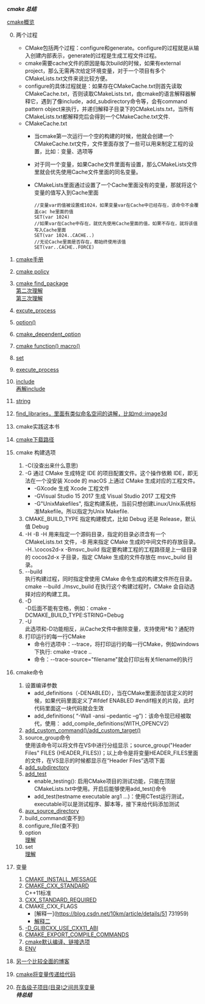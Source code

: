 ___cmake 总结___

[cmake概览](./pictures/1.jpg "cmake概览")   

0.  两个过程    
    +  CMake包括两个过程：configure和generate。configure的过程就是从输入创建内部表示，generate的过程是生成工程文件过程。    
    +  cmake需要cache文件的原因是每次build的时候，如果有external project，那么无需再次给定环境变量，对于一个项目有多个CMakeLists.txt文件来说比较方便。    
    +  configure的具体过程就是：如果存在CMakeCache.txt则首先读取CMakeCache.txt，否则读取CMakeLists.txt，由cmake的语言解释器解释它，遇到了像include，add_subdirectory命令等，会有command pattern object来执行，并递归解释子目录下的CMakeLists.txt，当所有CMakeLists.txt都解释完后会得到一个CMakeCache.txt文件.     
    +  CMakeCache.txt   
       +  当cmake第一次运行一个空的构建的时候，他就会创建一个CMakeCache.txt文件，文件里面存放了一些可以用来制定工程的设置，比如：变量、选项等
       +  对于同一个变量，如果Cache文件里面有设置，那么CMakeLists文件里就会优先使用Cache文件里面的同名变量。
       +  CMakeLists里面通过设置了一个Cache里面没有的变量，那就将这个变量的值写入到Cache里面
        
          ```
          //变量var的值被设置成1024，如果变量var在Cache中已经存在，该命令不会覆盖cac he里面的值
          SET(var 1024)
          //如果var在Cache中存在，就优先使用Cache里面的值，如果不存在，就将该值写入Cache里面
          SET(var 1024..CACHE..)
          //无论Cache里面是否存在，都始终使用该值
          SET(var..CACHE..FORCE)
          ```

1.  [cmake手册](https://www.cnblogs.com/coderfenghc/tag/cmake/)
  1.  [cmake policy](https://www.cnblogs.com/hustdc/p/6644002.html)   
  2.  [cmake find\_package](https://www.jianshu.com/p/39fc5e548310)   
      [第二次理解](https://blog.csdn.net/dbzhang800/article/details/6329314)    
      [第三次理解](https://dawnarc.com/2018/04/buildcmake%E5%B8%B8%E7%94%A8%E9%85%8D%E7%BD%AE%E9%A1%B9/)    
  3.  [excute_process](https://blog.csdn.net/qq_28584889/article/details/97758450)    
  4.  [option()](https://zhjwpku.com/2019/11/15/cmake-basic-commands-intro.html)    
  5.  [cmake_dependent_option](http://www.up4dev.com/2019/12/12/cmake_dependent_option/)    
  6.  [cmake  function() macro()](https://elloop.github.io/tools/2016-04-11/learning-cmake-3-function-macro)      
  7.  [set](https://www.cnblogs.com/narjaja/p/8351500.html)     
  8.  [execute_process](https://blog.csdn.net/qq_28584889/article/details/97758450)   
  9.  [include](https://blog.csdn.net/liitdar/article/details/81144461)   
      [再解include](https://blog.csdn.net/qq_38410730/article/details/102677143)    
  10. [string](https://www.sunxidong.com/340.html)    
  11. [find_libraries，里面有类似命名空间的讲解，比如md::image3d](https://gongzq5.github.io/posts/CMake-%E4%BB%8E0%E5%BC%80%E5%A7%8B-2019-09-06/)    
2.  cmake实践这本书   
3.  [cmake下载路径](https://cmake.org/files)  
4.  cmake 构建选项
    1.  -C(没查出来什么意思)
    2.  -G
        通过 CMake 生成特定 IDE 的项目配置文件。这个操作依赖 IDE，即无法在一个没安装 Xcode 的 macOS 上通过 CMake 生成对应的工程文件。
        +  -GXcode 生成 Xcode 工程文件
        +  -GVisual Studio 15 2017 生成 Visual Studio 2017 工程文件
        +  -G"UnixMakefiles", 指定构建系统，当前只想创建Linux/Unix系统标准Makefile。所以指定为Unix Makefile.
    3.  CMAKE_BUILD_TYPE
        指定构建模式，比如 Debug 还是 Release，默认值 Debug
    4.  -H -B
        -H 用来指定一个源码目录，指定的目录必须含有一个 CMakeLists.txt 文件，-B 用来指定 CMake 生成的中间文件的存放目录。
        -H..\cocos2d-x -Bmsvc_build 指定要构建工程的工程路径是上一级目录的 cocos2d-x 子目录，指定 CMake 生成的文件存放在 msvc_build 目录。
    5.  --build   
        执行构建过程，同时指定曾使用 CMake 命令生成的构建文件所在目录。   
        cmake --build ./msvc_build 在执行这个构建过程时，CMake 会自动选择对应的构建工具。    
    6.  -D    
        -D后面不能有空格，例如：cmake -DCMAKE_BUILD_TYPE:STRING=Debug     
    7.  -U    
        此选项和-D功能相反，从Cache文件中删除变量，支持使用*和？通配符    
    8.  打印运行的每一行CMake
        +  命令行选项中：--trace，将打印运行的每一行CMake，例如windows下执行: cmake –trace ..
        +  命令：--trace-source="filename"就会打印出有关filename的执行
5.  cmake命令  
    1.  设置编译参数    
        +  add_definitions（-DENABLED），当在CMake里面添加该定义的时候，如果代码里面定义了#ifdef ENABLED #endif相关的片段，此时代码里面这一块代码就会生效   
        +  add_definitions( “-Wall -ansi –pedantic –g”)：该命令现已经被取代，使用： add_compile_definitions(WITH_OPENCV2)    
    2.  [add_custom_command()/add_custom_target()](https://zhuanlan.zhihu.com/p/95771200)
    3.  source_group命令    
        使用该命令可以将文件在VS中进行分组显示；source_group("Header Files" FILES {HEADER_FILES})；以上命令是将变量HEADER_FILES里面的文件，在VS显示的时候都显示在“Header Files”选项下面    
    4.  [add_subdirectory](https://zhuanlan.zhihu.com/p/85980099)   
    5.  [add_test](https://www.thinbug.com/q/36304289)  
        +  enable_testing(): 启用CMake项目的测试功能，只能在顶层CMakeLists.txt中使用。开启后能够使用add_test()命令    
        +  add_test(testname executable arg1 …)：使用CTest运行测试，executable可以是测试程序、脚本等，接下来给代码添加测试
    6.  [aux_source_directory](https://elloop.github.io/tools/2016-04-10/learning-cmake-2-commands)
    7.  build_command(查不到)   
    8.  configure_file(查不到)    
    9.  option    
        [理解](https://www.cnblogs.com/rickyk/p/3872568.html)   
    10. set   
        [理解](https://www.cnblogs.com/narjaja/p/8351500.html)    
6.  变量    
    1. [CMAKE_INSTALL_MESSAGE](https://cmake.org/cmake/help/v3.1/variable/CMAKE_INSTALL_MESSAGE.html)   
    2.  [CMAKE_CXX_STANDARD](https://kheresy.wordpress.com/2017/08/28/abi-incompatible-of-g/)    
        C++11标准   
    3.  [CXX_STANDARD_REQUIRED](https://cmake.org/cmake/help/v3.1/prop_tgt/CXX_STANDARD_REQUIRED.html)      
    4.  CMAKE_CXX_FLAGS   
        + [解释一](https://blog.csdn.net/10km/article/details/51    731959)     
        + [解释二](https://www.jianshu.com/p/e9b1e9e833b2)      
    5.  [-D_GLIBCXX_USE_CXX11_ABI](https://my.oschina.net/tigerBin/blog/2049922)    
    6.  [CMAKE_EXPORT_COMPILE_COMMANDS](https://ihuifeng.cc/2019/08/10/C-C-%E7%BC%96%E7%A8%8B%E5%AE%9E%E7%8E%B0%E7%B2%BE%E5%87%86%E7%9A%84%E8%AF%AD%E4%B9%89%E7%BA%A7%E8%A1%A5%E5%85%A8/)   
    7.  [cmake默认编译、链接选项](https://blog.csdn.net/icbm/article/details/52336497)    
    8.  [ENV](https://blog.csdn.net/10km/article/details/51769633)    

7.  [另一个比较全面的博客](http://ijinjay.github.io/blog/2017-04/CMake%E4%BD%BF%E7%94%A8.html)     

9.  [cmake将变量传递给代码](https://www.coder.work/article/1206996)   
10.  [在各级子项目(目录)之间共享变量](https://blog.csdn.net/10km/article/details/50508184)    
___待总结___
